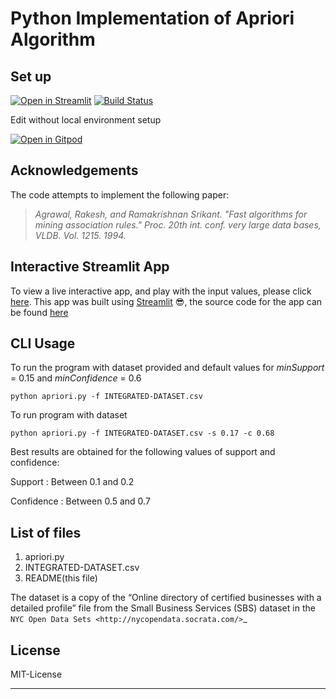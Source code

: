 Python Implementation of Apriori Algorithm 
==========================================

## Set up
[![Open in Streamlit](https://static.streamlit.io/badges/streamlit_badge_black_white.svg)](https://share.streamlit.io/asaini/apriori/python3) [![Build Status](https://travis-ci.org/asaini/Apriori.svg?branch=master)](https://travis-ci.org/asaini/Apriori) 

Edit without local environment setup

[![Open in Gitpod](https://gitpod.io/button/open-in-gitpod.svg)](https://gitpod.io/#https://github.com/asaini/Apriori)


## Acknowledgements
The code attempts to implement the following paper:

> *Agrawal, Rakesh, and Ramakrishnan Srikant. "Fast algorithms for mining association rules." Proc. 20th int. conf. very large data bases, VLDB. Vol. 1215. 1994.*

Interactive Streamlit App
-------------
To view a live interactive app, and play with the input values, please click [here](https://share.streamlit.io/asaini/apriori/python3). This app was built using [Streamlit](https://www.streamlit.io) 😎, the source code for the app can be found [here](https://github.com/asaini/Apriori/blob/python3/streamlit_app.py)


CLI Usage
-----
To run the program with dataset provided and default values for *minSupport* = 0.15 and *minConfidence* = 0.6

    python apriori.py -f INTEGRATED-DATASET.csv

To run program with dataset  

    python apriori.py -f INTEGRATED-DATASET.csv -s 0.17 -c 0.68

Best results are obtained for the following values of support and confidence:  

Support     : Between 0.1 and 0.2  

Confidence  : Between 0.5 and 0.7 


List of files
-------------
1. apriori.py
2. INTEGRATED-DATASET.csv
3. README(this file)

The dataset is a copy of the “Online directory of certified businesses with a detailed profile” file from the Small Business Services (SBS) 
dataset in the `NYC Open Data Sets <http://nycopendata.socrata.com/>`_


License
-------
MIT-License

-------
